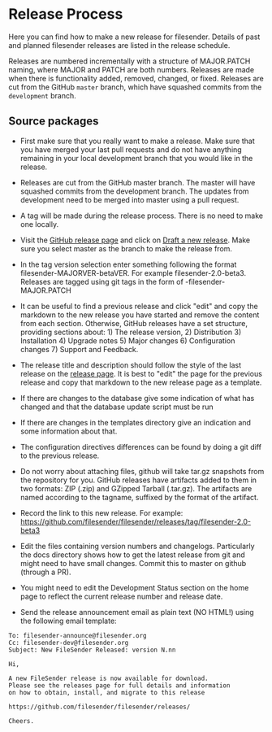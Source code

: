 # Release Process

Here you can find how to make a new release for filesender. Details of
past and planned filesender releases are listed in the release
schedule.

Releases are numbered incrementally with a structure of MAJOR.PATCH
naming, where MAJOR and PATCH are both numbers. Releases are made when
there is functionality added, removed, changed, or fixed. Releases are
cut from the GitHub `master` branch, which have squashed commits from
the `development` branch.

## Source packages

* First make sure that you really want to make a release. Make sure
  that you have merged your last pull requests and do not have
  anything remaining in your local development branch that you would
  like in the release.

* Releases are cut from the GitHub master branch. The master will have
  squashed commits from the development branch. The updates from
  development need to be merged into master using a pull request.

* A tag will be made during the release process. There is no need to
  make one locally.

* Visit the [GitHub release page](https://github.com/filesender/filesender/releases)
  and click on [Draft a new release](https://github.com/filesender/filesender/releases/new).
  Make sure you select master as the branch to make the release from.

* In the tag version selection enter something following the format
  filesender-MAJORVER-betaVER. For example filesender-2.0-beta3.
  Releases are tagged using git tags in the form of
  <branch>-filesender-MAJOR.PATCH

* It can be useful to find a previous release and click "edit" and
  copy the markdown to the new release you have started and remove the
  content from each section. Otherwise, GitHub releases have a set
  structure, providing sections about: 1) The release version, 2)
  Distribution 3) Installation 4) Upgrade notes 5) Major changes 6)
  Configuration changes 7) Support and Feedback.

* The release title and description should follow the style of the
  last release on the [release
  page](https://github.com/filesender/filesender/releases). It is best
  to "edit" the page for the previous release and copy that markdown
  to the new release page as a template.

* If there are changes to the database give some indication of what
  has changed and that the database update script must be run

* If there are changes in the templates directory give an indication
  and some information about that.

* The configuration directives differences can be found by doing a git
  diff to the previous release.
  
* Do not worry about attaching files, github will take tar.gz
  snapshots from the repository for you. GitHub releases have
  artifacts added to them in two formats: ZIP (.zip) and GZipped
  Tarball (.tar.gz). The artifacts are named according to the tagname,
  suffixed by the format of the artifact.


* Record the link to this new release.
  For example: https://github.com/filesender/filesender/releases/tag/filesender-2.0-beta3

* Edit the files containing version numbers and changelogs.
  Particularly the docs directory shows how to get the latest release
  from git and might need to have small changes. Commit this to master
  on github (through a PR).

* You might need to edit the Development Status section on the home
  page to reflect the current release number and release date.

* Send the release announcement email as plain text (NO HTML!) using
  the following email template:

```
To: filesender-announce@filesender.org
Cc: filesender-dev@filesender.org
Subject: New FileSender Released: version N.nn 

Hi,

A new FileSender release is now available for download.
Please see the releases page for full details and information
on how to obtain, install, and migrate to this release

https://github.com/filesender/filesender/releases/

Cheers.
```
    
